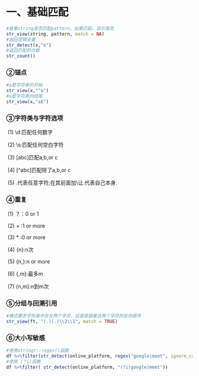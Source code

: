 # 一、基础匹配

```R
#查看string是否匹配pattern，如果匹配，显示高亮
str_view(string, pattern, match = NA)
#返回逻辑变量
str_detect(x,"e")
#返回匹配的次数
str_count()
```

### &#9313;锚点

```R
#a是字符串的开始
str_view(x,"^a")
#a是字符串的结尾
str_view(x,"a$")
```

### &#9314;字符类与字符选项

​	(1) \d:匹配任何数字

​	(2) \s:匹配任何空白字符

​	(3) [abc]匹配a,b,or c

​	(4) \[^abc]匹配除了a,b,or c

​	(5) .代表任意字符;在其前面加\\让.代表自己本身.

### &#9315;重复

​	(1) ？：0 or 1

​	(2) \+ :1 or more

​	(3) \* :0 or more

​	(4) {n}:n次

​	(5) {n,}:n or more

​	(6) {,m}:最多m

​	(7) {n,m}:n到m次

### &#9316;分组与回溯引用

```R
#模式要求字符串中存在两个字符，后面紧跟着这两个字符的反向顺序
str_view(ft, "(.)(.)\\2\\1", match = TRUE)
```

### &#9317;大小写敏感

```R
#使用stringr::regex()函数
df %>%filter(str_detect(online_platform, regex("google|meet", ignore_case = TRUE)))
#使用（？i)函数
df %>%filter( str_detect(online_platform, "(?i)google|meet"))
```

